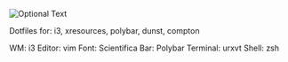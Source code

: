 ![Optional Text](../master/i3/blob/master/2018-06-18-005008_1920x1080_scrot.png)

Dotfiles for: i3, xresources, polybar, dunst, compton

WM: i3
Editor: vim
Font: Scientifica
Bar: Polybar
Terminal: urxvt
Shell: zsh
